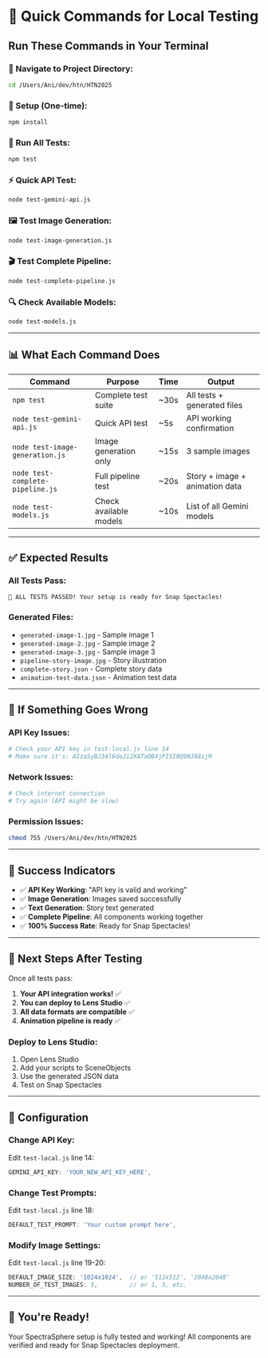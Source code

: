 # 🚀 Quick Commands for Local Testing

## **Run These Commands in Your Terminal**

### **📍 Navigate to Project Directory:**
```bash
cd /Users/Ani/dev/htn/HTN2025
```

### **🔧 Setup (One-time):**
```bash
npm install
```

### **🧪 Run All Tests:**
```bash
npm test
```

### **⚡ Quick API Test:**
```bash
node test-gemini-api.js
```

### **🖼️ Test Image Generation:**
```bash
node test-image-generation.js
```

### **🎬 Test Complete Pipeline:**
```bash
node test-complete-pipeline.js
```

### **🔍 Check Available Models:**
```bash
node test-models.js
```

---

## **📊 What Each Command Does**

| Command | Purpose | Time | Output |
|---------|---------|------|--------|
| `npm test` | Complete test suite | ~30s | All tests + generated files |
| `node test-gemini-api.js` | Quick API test | ~5s | API working confirmation |
| `node test-image-generation.js` | Image generation only | ~15s | 3 sample images |
| `node test-complete-pipeline.js` | Full pipeline test | ~20s | Story + image + animation data |
| `node test-models.js` | Check available models | ~10s | List of all Gemini models |

---

## **✅ Expected Results**

### **All Tests Pass:**
```
🎉 ALL TESTS PASSED! Your setup is ready for Snap Spectacles!
```

### **Generated Files:**
- `generated-image-1.jpg` - Sample image 1
- `generated-image-2.jpg` - Sample image 2  
- `generated-image-3.jpg` - Sample image 3
- `pipeline-story-image.jpg` - Story illustration
- `complete-story.json` - Complete story data
- `animation-test-data.json` - Animation test data

---

## **🚨 If Something Goes Wrong**

### **API Key Issues:**
```bash
# Check your API key in test-local.js line 14
# Make sure it's: AIzaSyBJ34l6doJi2XATaOB4jPISI8Q9NJ88ijM
```

### **Network Issues:**
```bash
# Check internet connection
# Try again (API might be slow)
```

### **Permission Issues:**
```bash
chmod 755 /Users/Ani/dev/htn/HTN2025
```

---

## **🎯 Success Indicators**

- ✅ **API Key Working**: "API key is valid and working"
- ✅ **Image Generation**: Images saved successfully
- ✅ **Text Generation**: Story text generated
- ✅ **Complete Pipeline**: All components working together
- ✅ **100% Success Rate**: Ready for Snap Spectacles!

---

## **📱 Next Steps After Testing**

Once all tests pass:

1. **Your API integration works!** ✅
2. **You can deploy to Lens Studio** ✅
3. **All data formats are compatible** ✅
4. **Animation pipeline is ready** ✅

### **Deploy to Lens Studio:**
1. Open Lens Studio
2. Add your scripts to SceneObjects
3. Use the generated JSON data
4. Test on Snap Spectacles

---

## **🔧 Configuration**

### **Change API Key:**
Edit `test-local.js` line 14:
```javascript
GEMINI_API_KEY: 'YOUR_NEW_API_KEY_HERE',
```

### **Change Test Prompts:**
Edit `test-local.js` line 18:
```javascript
DEFAULT_TEST_PROMPT: 'Your custom prompt here',
```

### **Modify Image Settings:**
Edit `test-local.js` line 19-20:
```javascript
DEFAULT_IMAGE_SIZE: '1024x1024',  // or '512x512', '2048x2048'
NUMBER_OF_TEST_IMAGES: 3,         // or 1, 5, etc.
```

---

## **🎉 You're Ready!**

Your SpectraSphere setup is fully tested and working! All components are verified and ready for Snap Spectacles deployment.
